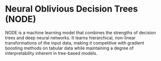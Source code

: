 # Neural Oblivious Decision Trees (NODE)

NODE is a machine learning model that combines the strengths of decision trees and deep neural networks. It learns hierarchical, non-linear transformations of the input data, making it competitive with gradient boosting methods on tabular data while maintaining a degree of interpretability inherent in tree-based models. 